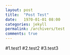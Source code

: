 ```yaml
---
layout: post
title:  "Post Test"
date:   1970-01-01 08:00
categories: jekyll
permalink: /archivers/test
comments: true
---
```


#1.test1
#2.test2
#3.test3